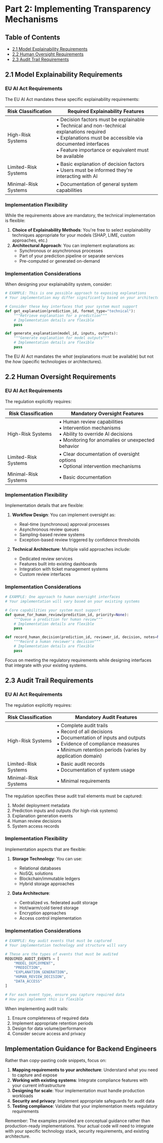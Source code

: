 # Part 2: Implementing Transparency Mechanisms

## Table of Contents
- [2.1 Model Explainability Requirements](#21-model-explainability-requirements)
- [2.2 Human Oversight Requirements](#22-human-oversight-requirements)
- [2.3 Audit Trail Requirements](#23-audit-trail-requirements)

## 2.1 Model Explainability Requirements

### EU AI Act Requirements

The EU AI Act mandates these specific explainability requirements:

| Risk Classification | Required Explainability Features |
|---------------------|----------------------------------|
| High-Risk Systems | • Decision factors must be explainable<br>• Technical and non-technical explanations required<br>• Explanations must be accessible via documented interfaces<br>• Feature importance or equivalent must be available |
| Limited-Risk Systems | • Basic explanation of decision factors<br>• Users must be informed they're interacting with AI |
| Minimal-Risk Systems | • Documentation of general system capabilities |

### Implementation Flexibility

While the requirements above are mandatory, the technical implementation is flexible:

1. **Choice of Explainability Methods**: You're free to select explainability techniques appropriate for your models (SHAP, LIME, custom approaches, etc.)
2. **Architectural Approach**: You can implement explanations as:
   - Synchronous or asynchronous processes
   - Part of your prediction pipeline or separate services
   - Pre-computed or generated on-demand

### Implementation Considerations

When designing your explainability system, consider:

```python
# EXAMPLE: This is one possible approach to exposing explanations
# Your implementation may differ significantly based on your architecture

# Consider these key interfaces that your system must support
def get_explanation(prediction_id, format_type="technical"):
    """Retrieve explanation for a prediction"""
    # Implementation details are flexible
    pass

def generate_explanation(model_id, inputs, outputs):
    """Generate explanation for model outputs"""
    # Implementation details are flexible
    pass
```

The EU AI Act mandates the *what* (explanations must be available) but not the *how* (specific technologies or architectures).

## 2.2 Human Oversight Requirements

### EU AI Act Requirements

The regulation explicitly requires:

| Risk Classification | Mandatory Oversight Features |
|---------------------|------------------------------|
| High-Risk Systems | • Human review capabilities<br>• Intervention mechanisms<br>• Ability to override AI decisions<br>• Monitoring for anomalies or unexpected behavior |
| Limited-Risk Systems | • Clear documentation of oversight options<br>• Optional intervention mechanisms |
| Minimal-Risk Systems | • Basic documentation |

### Implementation Flexibility

Implementation details that are flexible:

1. **Workflow Design**: You can implement oversight as:
   - Real-time (synchronous) approval processes
   - Asynchronous review queues
   - Sampling-based review systems
   - Exception-based review triggered by confidence thresholds

2. **Technical Architecture**: Multiple valid approaches include:
   - Dedicated review services
   - Features built into existing dashboards
   - Integration with ticket management systems
   - Custom review interfaces

### Implementation Considerations

```python
# EXAMPLE: One approach to human oversight interfaces
# Your implementation will vary based on your existing systems

# Core capabilities your system must support
def queue_for_human_review(prediction_id, priority=None):
    """Queue a prediction for human review"""
    # Implementation details are flexible
    pass

def record_human_decision(prediction_id, reviewer_id, decision, notes=None):
    """Record a human reviewer's decision"""
    # Implementation details are flexible
    pass
```

Focus on meeting the regulatory requirements while designing interfaces that integrate with your existing systems.

## 2.3 Audit Trail Requirements

### EU AI Act Requirements

The regulation explicitly requires:

| Risk Classification | Mandatory Audit Features |
|---------------------|--------------------------|
| High-Risk Systems | • Complete audit trails<br>• Record of all decisions<br>• Documentation of inputs and outputs<br>• Evidence of compliance measures<br>• Minimum retention periods (varies by application domain) |
| Limited-Risk Systems | • Basic audit records<br>• Documentation of system usage |
| Minimal-Risk Systems | • Minimal requirements |

The regulation specifies these audit trail elements must be captured:

1. Model deployment metadata
2. Prediction inputs and outputs (for high-risk systems)
3. Explanation generation events
4. Human review decisions
5. System access records

### Implementation Flexibility

Implementation aspects that are flexible:

1. **Storage Technology**: You can use:
   - Relational databases
   - NoSQL solutions
   - Blockchain/immutable ledgers
   - Hybrid storage approaches

2. **Data Architecture**:
   - Centralized vs. federated audit storage
   - Hot/warm/cold tiered storage
   - Encryption approaches
   - Access control implementation

### Implementation Considerations

```python
# EXAMPLE: Key audit events that must be captured
# Your implementation technology and structure will vary

# These are the types of events that must be audited
REQUIRED_AUDIT_EVENTS = [
    "MODEL_DEPLOYMENT",
    "PREDICTION",
    "EXPLANATION_GENERATION",
    "HUMAN_REVIEW_DECISION",
    "DATA_ACCESS"
]

# For each event type, ensure you capture required data
# How you implement this is flexible
```

When implementing audit trails:
1. Ensure completeness of required data
2. Implement appropriate retention periods
3. Design for data volume/performance
4. Consider secure access and privacy

## Implementation Guidance for Backend Engineers

Rather than copy-pasting code snippets, focus on:

1. **Mapping requirements to your architecture**: Understand what you need to capture and expose
2. **Working with existing systems**: Integrate compliance features with your current infrastructure
3. **Designing for scale**: Your implementation must handle production workloads
4. **Security and privacy**: Implement appropriate safeguards for audit data
5. **Testing compliance**: Validate that your implementation meets regulatory requirements

Remember: The examples provided are conceptual guidance rather than production-ready implementations. Your actual code will need to integrate with your specific technology stack, security requirements, and existing architecture.
